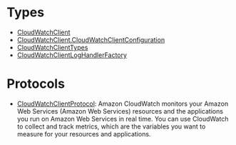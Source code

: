 # Types

  - [CloudWatchClient](/aws-sdk-swift/reference/0.x/AWSCloudWatch/CloudWatchClient)
  - [CloudWatchClient.CloudWatchClientConfiguration](/aws-sdk-swift/reference/0.x/AWSCloudWatch/CloudWatchClient_CloudWatchClientConfiguration)
  - [CloudWatchClientTypes](/aws-sdk-swift/reference/0.x/AWSCloudWatch/CloudWatchClientTypes)
  - [CloudWatchClientLogHandlerFactory](/aws-sdk-swift/reference/0.x/AWSCloudWatch/CloudWatchClientLogHandlerFactory)

# Protocols

  - [CloudWatchClientProtocol](/aws-sdk-swift/reference/0.x/AWSCloudWatch/CloudWatchClientProtocol):
    Amazon CloudWatch monitors your Amazon Web Services (Amazon Web Services) resources and the
    applications you run on Amazon Web Services in real time. You can use CloudWatch to collect and track
    metrics, which are the variables you want to measure for your resources and
    applications.
